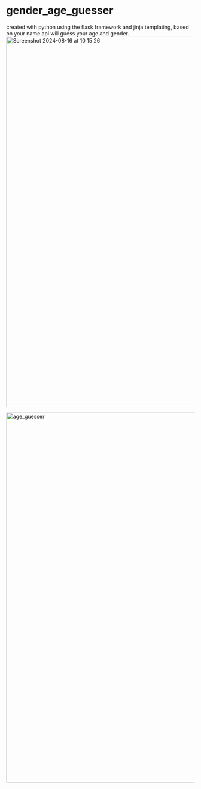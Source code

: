 # gender_age_guesser
created with python using the flask framework and jinja templating, based on your name api will guess your age and gender.
<img width="987" alt="Screenshot 2024-08-16 at 10 15 26" src="https://github.com/user-attachments/assets/16afcdbd-fcf0-4c28-9a59-691e93b50a37">

<img width="987" alt="age_guesser" src="https://github.com/user-attachments/assets/7f7b6ca3-6b48-40fd-8ee1-e9d9ce634f32" />
